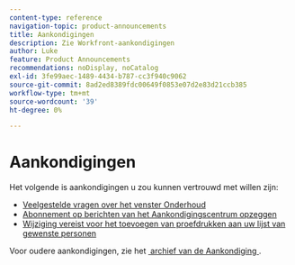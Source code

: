 ```yaml
---
content-type: reference
navigation-topic: product-announcements
title: Aankondigingen
description: Zie Workfront-aankondigingen
author: Luke
feature: Product Announcements
recommendations: noDisplay, noCatalog
exl-id: 3fe99aec-1489-4434-b787-cc3f940c9062
source-git-commit: 8ad2ed8389fdc00649f0853e07d2e83d21ccb385
workflow-type: tm+mt
source-wordcount: '39'
ht-degree: 0%

---
```


# Aankondigingen

Het volgende is aankondigingen u zou kunnen vertrouwd met willen zijn:

<!--* [Enhanced Analytics deprecation guide](/help/quicksilver/product-announcements/announcements/enhanced-analytics-deprecation.md)-->
* [Veelgestelde vragen over het venster Onderhoud](../../product-announcements/announcements/maintenance-window-faq.md)
* [Abonnement op berichten van het Aankondigingscentrum opzeggen](unsubscribe-from-ac-messages.md)
* [Wijziging vereist voor het toevoegen van proefdrukken aan uw lijst van gewenste personen](proofhq-domain-change-workfront.md)



Voor oudere aankondigingen, zie het [&#x200B; archief van de Aankondiging &#x200B;](announcement-archive/announcement-archive.md).
